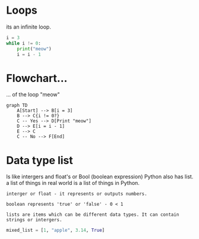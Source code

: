 # Loops

its an infinite loop.

```python
i = 3 
while i != 0:
    print("meow")
    i = i - 1
```

# Flowchart... 
... of the loop "meow"

```mermaid
graph TD
    A[Start] --> B[i = 3]
    B --> C{i != 0?}
    C -- Yes --> D[Print "meow"]
    D --> E[i = i - 1]
    E --> C
    C -- No --> F[End]
```

# Data type list

Is like intergers and float's or Bool (boolean expression) Python also has list. a list of things in real world is a list of things in Python.

    interger or float - it represents or outputs numbers.

    boolean represents 'true' or 'false' - 0 < 1

    lists are items which can be different data types. It can contain strings or intergers.
```python
mixed_list = [1, "apple", 3.14, True]
```

